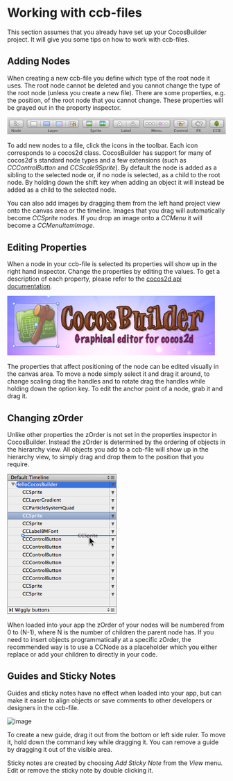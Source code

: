 # Working with ccb-files
This section assumes that you already have set up your CocosBuilder project. It will give you some tips on how to work with ccb-files.

## Adding Nodes
When creating a new ccb-file you define which type of the root node it uses. The root node cannot be deleted and you cannot change the type of the root node (unless you create a new file). There are some properties, e.g. the position, of the root node that you cannot change. These properties will be grayed out in the property inspector.

![image](3-1.png?raw=true)

To add new nodes to a file, click the icons in the toolbar. Each icon corresponds to a cocos2d class. CocosBuilder has support for many of cocos2d's standard node types and a few extensions (such as *CCControlButton* and *CCScale9Sprite*). By default the node is added as a sibling to the selected node or, if no node is selected, as a child to the root node. By holding down the shift key when adding an object it will instead be added as a child to the selected node.

You can also add images by dragging them from the left hand project view onto the canvas area or the timeline. Images that you drag will automatically become *CCSprite* nodes. If you drop an image onto a *CCMenu* it will become a *CCMenuItemImage*.

## Editing Properties
When a node in your ccb-file is selected its properties will show up in the right hand inspector. Change the properties by editing the values. To get a description of each property, please refer to the [cocos2d api documentation](http://www.cocos2d-iphone.org/api-ref/2.0.0/).

![image](3-2.png?raw=true)

The properties that affect positioning of the node can be edited visually in the canvas area. To move a node simply select it and drag it around, to change scaling drag the handles and to rotate drag the handles while holding down the option key. To edit the anchor point of a node, grab it and drag it.

## Changing zOrder
Unlike other properties the zOrder is not set in the properties inspector in CocosBuilder. Instead the zOrder is determined by the ordering of objects in the hierarchy view. All objects you add to a ccb-file will show up in the hierarchy view, to simply drag and drop them to the position that you require.

![image](3-3.png?raw=true)

When loaded into your app the zOrder of your nodes will be numbered from 0 to (N-1), where N is the number of children the parent node has. If you need to insert objects programmatically at a specific zOrder, the recommended way is to use a CCNode as a placeholder which you either replace or add your children to directly in your code.

## Guides and Sticky Notes
Guides and sticky notes have no effect when loaded into your app, but can make it easier to align objects or save comments to other developers or designers in the ccb-file.

![image](3-4.png?raw=true)

To create a new guide, drag it out from the bottom or left side ruler. To move it, hold down the command key while dragging it. You can remove a guide by dragging it out of the visible area.

Sticky notes are created by choosing *Add Sticky Note* from the *View* menu. Edit or remove the sticky note by double clicking it.
